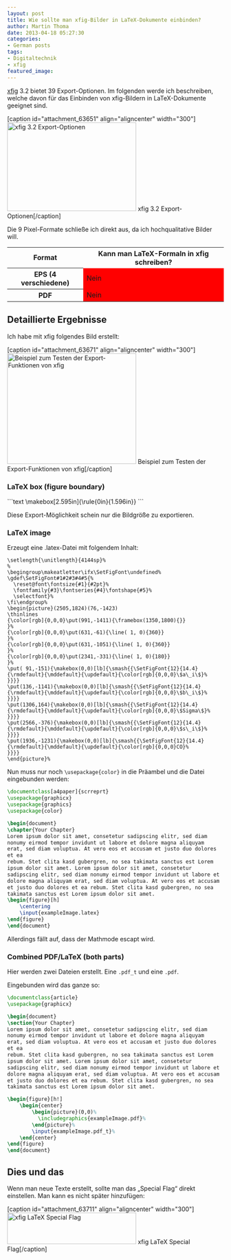 ```yaml
---
layout: post
title: Wie sollte man xfig-Bilder in LaTeX-Dokumente einbinden?
author: Martin Thoma
date: 2013-04-18 05:27:30
categories:
- German posts
tags:
- Digitaltechnik
- xfig
featured_image:
---
```

<a href="http://de.wikipedia.org/wiki/Xfig">xfig</a> 3.2 bietet 39 Export-Optionen. Im folgenden werde ich beschreiben, welche davon für das Einbinden von xfig-Bildern in LaTeX-Dokumente geeignet sind.

[caption id="attachment_63651" align="aligncenter" width="300"]<a href="//martin-thoma.com/wp-content/uploads/2013/04/xfig-3.2.png"><img src="//martin-thoma.com/wp-content/uploads/2013/04/xfig-3.2-300x206.png" alt="xfig 3.2 Export-Optionen" width="300" height="206" class="size-medium wp-image-63651" /></a> xfig 3.2 Export-Optionen[/caption]

Die 9 Pixel-Formate schließe ich direkt aus, da ich hochqualitative Bilder will.

<table>
<tr>
  <th>Format</th>
  <th>Kann man LaTeX-Formaln in xfig schreiben?</th>
</tr>
<tr>
  <th>EPS (4 verschiedene)</th>
  <td style="background-color:red;">Nein</td>
</tr>
<tr>
  <th>PDF</th>
  <td style="background-color:red;">Nein</td>
</tr>
</table>

<h2>Detaillierte Ergebnisse</h2>
Ich habe mit xfig folgendes Bild erstellt:

[caption id="attachment_63671" align="aligncenter" width="300"]<a href="//martin-thoma.com/wp-content/uploads/2013/04/example-image.png"><img src="//martin-thoma.com/wp-content/uploads/2013/04/example-image-300x257.png" alt="Beispiel zum Testen der Export-Funktionen von xfig" width="300" height="257" class="size-medium wp-image-63671" /></a> Beispiel zum Testen der Export-Funktionen von xfig[/caption]

<h3>LaTeX box (figure boundary)</h3>
```text
\makebox[2.595in]{\rule{0in}{1.596in}}
```

Diese Export-Möglichkeit schein nur die Bildgröße zu exportieren.

<h3>LaTeX image</h3>
Erzeugt eine .latex-Datei mit folgendem Inhalt:

```text
\setlength{\unitlength}{4144sp}%
%
\begingroup\makeatletter\ifx\SetFigFont\undefined%
\gdef\SetFigFont#1#2#3#4#5{%
  \reset@font\fontsize{#1}{#2pt}%
  \fontfamily{#3}\fontseries{#4}\fontshape{#5}%
  \selectfont}%
\fi\endgroup%
\begin{picture}(2505,1824)(76,-1423)
\thinlines
{\color[rgb]{0,0,0}\put(991,-1411){\framebox(1350,1800){}}
}%
{\color[rgb]{0,0,0}\put(631,-61){\line( 1, 0){360}}
}%
{\color[rgb]{0,0,0}\put(631,-1051){\line( 1, 0){360}}
}%
{\color[rgb]{0,0,0}\put(2341,-331){\line( 1, 0){180}}
}%
\put( 91,-151){\makebox(0,0)[lb]{\smash{{\SetFigFont{12}{14.4}{\rmdefault}{\mddefault}{\updefault}{\color[rgb]{0,0,0}\$a\_i\$}%
}}}}
\put(136,-1141){\makebox(0,0)[lb]{\smash{{\SetFigFont{12}{14.4}{\rmdefault}{\mddefault}{\updefault}{\color[rgb]{0,0,0}\$b\_i\$}%
}}}}
\put(1306,164){\makebox(0,0)[lb]{\smash{{\SetFigFont{12}{14.4}{\rmdefault}{\mddefault}{\updefault}{\color[rgb]{0,0,0}\$Sigma\$}%
}}}}
\put(2566,-376){\makebox(0,0)[lb]{\smash{{\SetFigFont{12}{14.4}{\rmdefault}{\mddefault}{\updefault}{\color[rgb]{0,0,0}\$s\_i\$}%
}}}}
\put(1936,-1231){\makebox(0,0)[lb]{\smash{{\SetFigFont{12}{14.4}{\rmdefault}{\mddefault}{\updefault}{\color[rgb]{0,0,0}CO}%
}}}}
\end{picture}%
```

Nun muss nur noch `\usepackage{color}` in die Präambel und die Datei eingebunden werden:

```tex
\documentclass[a4paper]{scrreprt}
\usepackage{graphicx}
\usepackage{graphics}
\usepackage{color}

\begin{document}
\chapter{Your Chapter}
Lorem ipsum dolor sit amet, consetetur sadipscing elitr, sed diam
nonumy eirmod tempor invidunt ut labore et dolore magna aliquyam
erat, sed diam voluptua. At vero eos et accusam et justo duo dolores
et ea
rebum. Stet clita kasd gubergren, no sea takimata sanctus est Lorem
ipsum dolor sit amet. Lorem ipsum dolor sit amet, consetetur
sadipscing elitr, sed diam nonumy eirmod tempor invidunt ut labore et
dolore magna aliquyam erat, sed diam voluptua. At vero eos et accusam
et justo duo dolores et ea rebum. Stet clita kasd gubergren, no sea
takimata sanctus est Lorem ipsum dolor sit amet.
\begin{figure}[h]
    \centering
    \input{exampleImage.latex}
\end{figure}
\end{document}
```

Allerdings fällt auf, dass der Mathmode escapt wird.

<h3>Combined PDF/LaTeX (both parts)</h3>
Hier werden zwei Dateien erstellt. Eine <code>.pdf_t</code> und eine <code>.pdf</code>.

Eingebunden wird das ganze so:

```tex
\documentclass{article}
\usepackage{graphicx}

\begin{document}
\section{Your Chapter}
Lorem ipsum dolor sit amet, consetetur sadipscing elitr, sed diam
nonumy eirmod tempor invidunt ut labore et dolore magna aliquyam
erat, sed diam voluptua. At vero eos et accusam et justo duo dolores
et ea
rebum. Stet clita kasd gubergren, no sea takimata sanctus est Lorem
ipsum dolor sit amet. Lorem ipsum dolor sit amet, consetetur
sadipscing elitr, sed diam nonumy eirmod tempor invidunt ut labore et
dolore magna aliquyam erat, sed diam voluptua. At vero eos et accusam
et justo duo dolores et ea rebum. Stet clita kasd gubergren, no sea
takimata sanctus est Lorem ipsum dolor sit amet.

\begin{figure}[h!]
    \begin{center}
        \begin{picture}(0,0)%
          \includegraphics{exampleImage.pdf}%
        \end{picture}%
        \input{exampleImage.pdf_t}%
    \end{center}
\end{figure}
\end{document}
```

<h2>Dies und das</h2>
Wenn man neue Texte erstellt, sollte man das „Special Flag“ direkt einstellen. Man kann es nicht später hinzufügen:

[caption id="attachment_63711" align="aligncenter" width="300"]<a href="//martin-thoma.com/wp-content/uploads/2013/04/xfig-text-latex.png"><img src="//martin-thoma.com/wp-content/uploads/2013/04/xfig-text-latex-300x73.png" alt="xfig LaTeX Special Flag" width="300" height="73" class="size-medium wp-image-63711" /></a> xfig LaTeX Special Flag[/caption]
